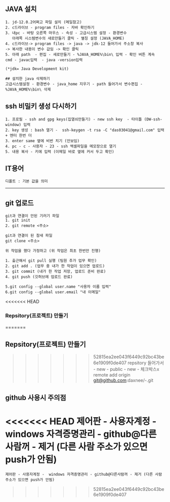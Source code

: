
## JAVA 설치 
    1. jd-12.0.2어쩌고 파일 설치 (메일참고)
    2. c드라이브 - program files - 자바 확인하기
    3. 내pc - 바탕 오른쪽 마우스 - 속성 - 고급시스템 설정 - 환경변수
       아래쪽 시스템변수의 새로만들기 클릭 - 별칭 설정 (JAVA_HOME)
    4. c드라이브-> program files -> java -> jdk-12 들어가서 주소창 복사 
    -> 복사한 내용이 변수 값임 -> 확인 클릭
    5. 아래 path  - 편집 - 새로만들기 - %JAVA_HOME%\bin\ 입력 - 확인 버튼 계속
    cmd - javac입력  - java -version입력

    (*jdk= Java Development kit)

    ## 설치한 java 삭제하기
    고급시스템설정 - 환경변수 - java_home 지우기 - path 들어가서 변수편집 -  %JAVA_HOME%\bin\ 삭제


## ssh 비밀키 생성 다시하기
    1. 프로필 - ssh and gpg keys(집열쇠만들기) - new ssh key  - 타이틀 (DW-ssh-window) 입력 
    2. key 생성 : bash 열기 -  ssh-keygen -t rsa -C "das03041@gmail.com" 입력 + 엔터 한번 더 
    3. enter same 옆에 비번 치기 (안보임)
    4. pc - c - 사용자 - 23 - ssh 엑셀파일을 메모장으로 열기
    5. 내용 복사 - 키에 입력 (이메일 바로 옆에 커서 두고 확인)


## IT용어
    디폴트 : 기본 값을 의미  

--------------------------------------------------------------

## git 업로드
    git과 연결이 안된 기러기 파일
    1. git init 
    2. git remote <주소>

    git과 연결이 된 참새 파일
    git clone <주소>

    위 작업을 했다 가정하고 (위 작업은 최초 한번만 진행)

    1. 출근해서 git pull 실행 (팀원 추가 업무 확인)
    2. git add . (업무 중 내가 한 작업이 있으면 업로드)
    3. git commit (내가 한 작업 저장, 업로드 준비 완료)
    4. git push (깃허브에 업로드 완료)

    5.git config --global user.name "사용자 이름 입력"
    6.git config --global user.email "내 이메일"

<<<<<<< HEAD
### Repsitory(프로젝트) 만들기
=======
## Repsitory(프로젝트) 만들기
>>>>>>> 52815ea2ee043f6449c92bc43be6e1909f0de407
    repsitory 들어가서 - new - public  - new - 체크박스x 
    remote add origin git@github.com:daxnee/-.git



## github 사용시 주의점
<<<<<<< HEAD
    제어판 - 사용자계정 -  windows 자격증명관리 - github@다른사람꺼 - 제거 (다른 사람 주소가 있으면 push가 안됨)
=======
    제어판 - 사용자계정 -  windows 자격증명관리 - github@다른사람꺼 - 제거 (다른 사람 주소가 있으면 push가 안됨)
>>>>>>> 52815ea2ee043f6449c92bc43be6e1909f0de407
